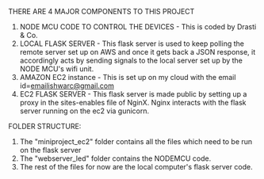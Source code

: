 THERE ARE 4 MAJOR COMPONENTS TO THIS PROJECT

1. NODE MCU CODE TO CONTROL THE DEVICES - This is coded by Drasti & Co.
2. LOCAL FLASK SERVER - This flask server is used to keep polling the remote server set up on AWS and once it gets
back a JSON response, it accordingly acts by sending signals to the local server set up by the NODE MCU's wifi unit.
3. AMAZON EC2 instance - This is set up on my cloud with the email id=emailishwarc@gmail.com
4. EC2 FLASK SERVER - This flask server is made public by setting up a proxy in the sites-enables file of NginX. Nginx interacts with 
the flask server running on the ec2 via gunicorn.


FOLDER STRUCTURE:
1. The "miniproject_ec2" folder contains all the files which need to be run on the flask server
2. The "webserver_led" folder contains the NODEMCU code.
3. The rest of the files for now are the local computer's flask server code.